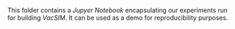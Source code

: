 This folder contains a *Jupyer Notebook* encapsulating our experiments run for building *VacSIM*. 
It can be used as a demo for reproducibility purposes. 
